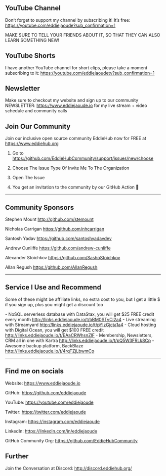 ## YouTube Channel
Don’t forget to support my channel by subscribing it! It’s free: https://youtube.com/eddiejaoude?sub_confirmation=1

MAKE SURE TO TELL YOUR FRIENDS ABOUT IT, SO THAT THEY CAN ALSO LEARN SOMETHING NEW!

## YouTube Shorts
I have another YouTube channel for short clips, please take a moment subscribing to it: https://youtube.com/eddiejaoudetv?sub_confirmation=1

## Newsletter

Make sure to checkout my website and sign up to our community NEWSLETTER: https://www.eddiejaoude.io for my live stream + video schedule and community calls

## Join Our Community
Join our inclusive open source community EddieHub now for FREE at https://www.eddiehub.org
 
1. Go to https://github.com/EddieHubCommunity/support/issues/new/choose

2. Choose The Issue Type Of Invite Me To The Organization

3. Open The Issue

4. You get an invitation to the community by our GitHub Action 🎉

---

## Community Sponsors

Stephen Mount http://github.com/stemount

Nicholas Carrigan https://github.com/nhcarrigan

Santosh Yadav https://github.com/santoshyadavdev

Andrew Cunliffe https://github.com/andrew-cunliffe

Alexander Stoichkov https://github.com/SashoStoichkov

Allan Regush https://github.com/AllanRegush

---

## Service I Use and Recommend

Some of these might be affiliate links, no extra cost to you, but I get a little $ if you sign up, plus you might get a discount too

\- NoSQL serverless database with DataStax, you will get $25 FREE credit every month http://links.eddiejaoude.io/t/bBM0STvCi2a4
\- Live streaming with Streamyard http://links.eddiejaoude.io/t/pYlzGjcta1a4
\- Cloud hosting with Digital Ocean, you will get $100 FREE credit http://links.eddiejaoude.io/t/EAaCRWhsnZlF
\- Membership, Newsletters, CRM all in one with Kartra http://links.eddiejaoude.io/t/pQ5W3FRLk8Cp
\- Awesome backup platform, BackBlaze http://links.eddiejaoude.io/t/4rqTZjLbwmCp

---
 
## Find me on socials

Website: https://www.eddiejaoude.io 

GitHub: https://github.com/eddiejaoude

YouTube: https://youtube.com/eddiejaoude

Twitter: https://twitter.com/eddiejaoude

Instagram: https://instagram.com/eddiejaoude

LinkedIn: https://linkedin.com/in/eddiejaoude

GitHub Community Org: https://github.com/EddieHubCommunity

## Further
Join the Conversation at Discord: http://discord.eddiehub.org/
